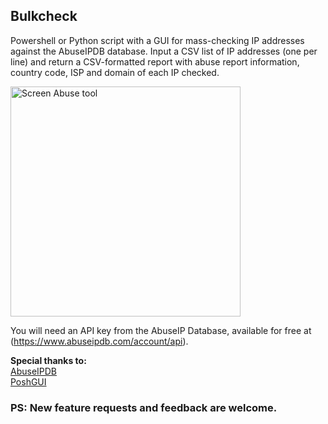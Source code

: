 ## Bulkcheck

Powershell or Python script with a GUI for mass-checking IP addresses against the AbuseIPDB database. Input a CSV list of IP addresses (one per line) and return a CSV-formatted report with abuse report information, country code, ISP and domain of each IP checked.

<img width="368" alt="Screen Abuse tool" src="https://github.com/bob218q/Bulkcheck-IP-by-BOB/assets/73669069/67d6bad0-28ac-428f-9cb2-1fa4ac49e0df">

You will need an API key from the AbuseIP Database, available for free at (https://www.abuseipdb.com/account/api).

<b>Special thanks to:</b> <br>
[AbuseIPDB](https://abuseipdb.com) <br>
[PoshGUI](https://poshgui.com) <br>

### PS: New feature requests and feedback are welcome.
